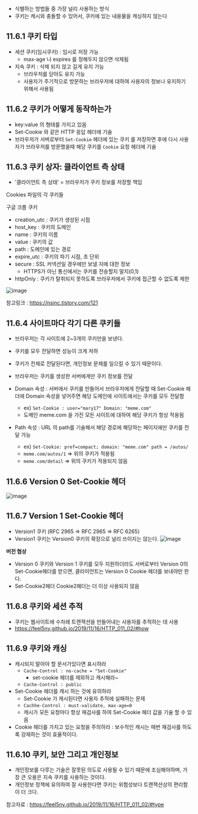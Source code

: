 - 식별하는 방법들 중 가장 널리 사용하는 방식
- 쿠키는 캐시와 충돌할 수 있어서, 쿠키에 있는 내용물을 캐싱하지 않는다

## 11.6.1 쿠키 타입
- 세션 쿠키(임시쿠키) : 임시로 저장 가능
  - max-age 나 expires 를 정해두지 않으면 삭제됨
- 지속 쿠키 : 삭제 되지 않고 길게 유지 가능
  - 브라우저를 닫아도 유지 가능
  - 사용자가 주기적으로 방문하는 브라우저에 대하여 사용자의 정보나 유지하기 위해서 사용됨

## 11.6.2 쿠키가 어떻게 동작하는가
- key:value 의 형태를 가지고 있음
- Set-Cookie 와 같은 HTTP 응답 헤더에 기술
- 브라우저가 서버로부터 `Set-Cookie` 헤더에 있는 쿠키 를 저장하면 후에 다시 사용자가 브라우저를 방문했을때 해당 쿠키를 `Cookie` 요청 헤더에 기술

## 11.6.3 쿠키 상자: 클라이언트 측 상태
- '클라이언트 측 상태' = 브라우저가 쿠키 정보를 저장할 책임

Cookies 파일의 각 쿠키들

구글 크롬 쿠키
- creation_utc : 쿠키가 생성된 시점
- host_key : 쿠키의 도메인
- name : 쿠키의 이름
- value : 쿠키의 값
- path : 도메인에 있는 경로
- expire_utc : 쿠키의 파기 시점, 초 단위
- secure : SSL 커넥션일 경우에만 보낼 지에 대한 정보
  - HTTPS가 아닌 통신에서는 쿠키를 전송할지 말지(0,1)
- httpOnly : 쿠키가 탈취되지 못하도록 브라우저에서 쿠키에 접근할 수 없도록 제한

![image](https://user-images.githubusercontent.com/101736358/219302665-f1c569cd-33c4-43cb-857d-32ecfe544a54.png)

참고링크 : https://nsinc.tistory.com/121

## 11.6.4 사이트마다 각기 다른 쿠키들
- 브라우저는 각 사이트에 2~3개의 쿠키만을 보낸다.
- 쿠키를 모두 전달하면 성능이 크게 저하
- 쿠키가 전체로 전달된다면, 개인정보 문제를 일으킬 수 있기 때문이다.

- 브라우저는 쿠키를 생성한 서버에게만 쿠키 정보를 전달
- Domain 속성 : 서버에서 쿠키를 만들어서 브라우저에게 전달할 때 Set-Cookie 헤더에 Domain 속성을 넣어주면 해당 도메인에 사이트에서는 쿠키를 모두 전달함
   - ex) `Set-Cookie : user="mary17" Domain: "meme.com"` 
   - 도메인 meme.com 을 가진 모든 사이트에 대하여 해당 쿠키가 항상 적용됨
- Path 속성 : URL 의 path를 기술해서 해당 경로에 해당하는 페이지에만 쿠키를 전달 가능
  - ex) `Set-Cookie: pref=compact; domain: "meme.com" path = /autos/`
  - `meme.com/autos/1` => 위의 쿠키가 적용됨
  - `meme.com/detail` => 위의 쿠키가 적용되지 않음

## 11.6.6 Version 0 Set-Cookie 헤더
 ![image](https://user-images.githubusercontent.com/101736358/219306192-b06629da-2553-4249-8809-05b0056d7393.png)

## 11.6.7 Version 1 Set-Cookie 헤더
- Version1 쿠키 (RFC 2965 => RFC 2965 => RFC 6265)
- Version1 쿠키는 Version0 쿠키의 확장으로
널리 쓰이지는 않는다.
 ![image](https://user-images.githubusercontent.com/101736358/219306843-ed2b9a1f-1c18-4a50-b3af-025f5101fb54.png)

**버전 협상**
- Version 0 쿠키와 Version 1 쿠키를 모두 지원하더라도 서버로부터 Version 0의 Set-Cookie헤더를 받으면, 클라이언트는 Version 0 Cookie 헤더를 보내야만 한다.
- Set-Cookie2헤더 Cookie2헤더는 더 이상 사용되지 않음

## 11.6.8 쿠키와 세션 추적
- 쿠키는 웹사이트에 수차례 트랜잭션을 만들어내는 사용자를 추적하는 데 사용
- https://feel5ny.github.io/2019/11/16/HTTP_011_02/#how

## 11.6.9 쿠키와 캐싱

- 캐시되지 말아야 할 문서가있다면 표시하라
  - `Cache-Control : no-cache = "Set-Cookie"`
    - set-cookie 헤더를 제외하고 캐시해라~
  - `Cache-Control : public`
- Set-Cookie 헤더를 캐시 하는 것에 유의하라
  - Set-Cookie 가 캐시된다면 사용자 추적에 실패하는 문제
  - `Cachhe-Control : must-validate, max-age=0`
  - 캐시가 모든 요청마다 항상 재검사를 하여 Set-Cookie 헤더 값을 기술 할 수 있음
- Cookie 헤더를 가지고 있는 요청을 주의하라
: 보수적인 캐시는 매번 재검사를 하도록 강제하는 것이 효율적이다.

## 11.6.10 쿠키, 보안 그리고 개인정보
- 개인정보를 다루는 기술은 잘못된 의도로 사용될 수 있기 때문에 조심해야하며, 가장 큰 오용은 지속 쿠키를 사용하는 것이다.
- 개인정보 정책에 유의하여 잘 사용한다면 쿠키는 위험성보다 트랜잭션상의 편리함이 더 크다.

참고자료 : https://feel5ny.github.io/2019/11/16/HTTP_011_02/#type